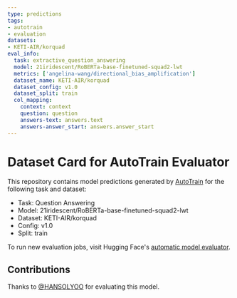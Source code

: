 ```yaml
---
type: predictions
tags:
- autotrain
- evaluation
datasets:
- KETI-AIR/korquad
eval_info:
  task: extractive_question_answering
  model: 21iridescent/RoBERTa-base-finetuned-squad2-lwt
  metrics: ['angelina-wang/directional_bias_amplification']
  dataset_name: KETI-AIR/korquad
  dataset_config: v1.0
  dataset_split: train
  col_mapping:
    context: context
    question: question
    answers-text: answers.text
    answers-answer_start: answers.answer_start
---
```

# Dataset Card for AutoTrain Evaluator

This repository contains model predictions generated by [AutoTrain](https://huggingface.co/autotrain) for the following task and dataset:

* Task: Question Answering
* Model: 21iridescent/RoBERTa-base-finetuned-squad2-lwt
* Dataset: KETI-AIR/korquad
* Config: v1.0
* Split: train

To run new evaluation jobs, visit Hugging Face's [automatic model evaluator](https://huggingface.co/spaces/autoevaluate/model-evaluator).

## Contributions

Thanks to [@HANSOLYOO](https://huggingface.co/HANSOLYOO) for evaluating this model.
